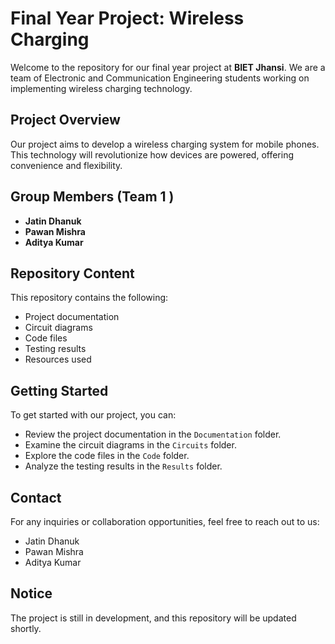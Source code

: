 # Final Year Project: Wireless Charging

Welcome to the repository for our final year project at **BIET Jhansi**. We are a team of Electronic and Communication Engineering students working on implementing wireless charging technology.

## Project Overview

Our project aims to develop a wireless charging system for mobile phones. This technology will revolutionize how devices are powered, offering convenience and flexibility.

## Group Members (Team 1 )

- **Jatin Dhanuk**
- **Pawan Mishra**
- **Aditya Kumar**

## Repository Content

This repository contains the following:
- Project documentation
- Circuit diagrams
- Code files
- Testing results
- Resources used

## Getting Started

To get started with our project, you can:
- Review the project documentation in the `Documentation` folder.
- Examine the circuit diagrams in the `Circuits` folder.
- Explore the code files in the `Code` folder.
- Analyze the testing results in the `Results` folder.

## Contact

For any inquiries or collaboration opportunities, feel free to reach out to us:
- Jatin Dhanuk
- Pawan Mishra
- Aditya Kumar 

## Notice

The project is still in development, and this repository will be updated shortly.

